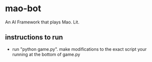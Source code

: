 # mao-bot
An AI Framework that plays Mao. Lit.

## instructions to run
* run "python game.py". make modifications to the exact script your running at the bottom
	of game.py
